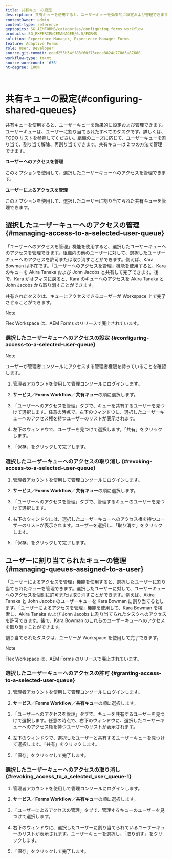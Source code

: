 ```yaml
---
title: 共有キューの設定
description: 共有キューを使用すると、ユーザーキューを効果的に設定および管理できます。共有キューの設定方法について説明します。
contentOwner: admin
content-type: reference
geptopics: SG_AEMFORMS/categories/configuring_forms_workflow
products: SG_EXPERIENCEMANAGER/6.5/FORMS
solution: Experience Manager, Experience Manager Forms
feature: Adaptive Forms
role: User, Developer
source-git-commit: eded255b54ff83f60f73cece8824c778d3a87680
workflow-type: tm+mt
source-wordcount: '636'
ht-degree: 100%

---
```


# 共有キューの設定{#configuring-shared-queues}

共有キューを使用すると、ユーザーキューを効果的に設定および管理できます。ユーザーキューは、ユーザーに割り当てられたすべてのタスクです。詳しくは、[TODO リスト](https://help.adobe.com/ja_JP/livecycle/11.0/WorkspaceHelp/WS92d06802c76abadb-2b6ab502126beb6ba2f-7ffc.2.html)を参照してください。組織のニーズに応じて、ユーザーキューを割り当て、割り当て解除、再割り当てできます。共有キューは 2 つの方法で管理できます。

**ユーザーへのアクセスを管理**

このオプションを使用して、選択したユーザーキューへのアクセスを管理できます。

**ユーザーによるアクセスを管理**

このオプションを使用して、選択したユーザーに割り当てられた共有キューを管理できます。

## 選択したユーザーキューへのアクセスの管理 {#managing-access-to-a-selected-user-queue}

「ユーザーへのアクセスを管理」機能を使用すると、選択したユーザーキューへのアクセスを管理できます。組織内の他のユーザーに対して、選択したユーザーキューへのアクセスを許可または取り消すことができます。例えば、Kara Bowman は不在です。「ユーザーへのアクセスを管理」機能を使用すると、Kara のキューを Akira Tanaka および John Jacobs と共有して完了できます。後で、Kara がオフィスに戻ると、Kara のキューへのアクセスを Akira Tanaka と John Jacobs から取り消すことができます。

共有されたタスクは、キューにアクセスできるユーザーが Workspace 上で完了させることができます。

>[!NOTE]
>
>Flex Workspace は、AEM Forms のリリースで廃止されています。

### 選択したユーザーキューへのアクセスの設定 {#configuring-access-to-a-selected-user-queue}

>[!NOTE]
> 
> ユーザーが管理者コンソールにアクセスする管理者権限を持っていることを確認します。

1. 管理者アカウントを使用して管理コンソールにログインします。
1. **サービス**／**Forms Workflow**／**共有キュー**&#x200B;の順に選択します。

1. 「ユーザーへのアクセスを管理」タブで、キューを共有するユーザーを見つけて選択します。任意の時点で、右下のウィンドウに、選択したユーザーキューへのアクセス権を持つユーザーのリストが表示されます。
1. 左下のウィンドウで、ユーザーを見つけて選択します。「共有」をクリックします。
1. 「保存」をクリックして完了します。

### 選択したユーザーキューへのアクセスの取り消し {#revoking-access-to-a-selected-user-queue}

1. 管理者アカウントを使用して管理コンソールにログインします。
1. **サービス**／**Forms Workflow**／**共有キュー**&#x200B;の順に選択します。

1. 「ユーザーへのアクセスを管理」タブで、管理するキューのユーザーを見つけて選択します。
1. 右下のウィンドウには、選択したユーザーキューへのアクセス権を持つユーザーのリストが表示されます。ユーザーを選択し、「取り消す」をクリックします。
1. 「保存」をクリックして完了します。

## ユーザーに割り当てられたキューの管理 {#managing-queues-assigned-to-a-user}

「ユーザーによるアクセスを管理」機能を使用すると、選択したユーザーに割り当てられたキューを管理できます。選択したユーザーに対して、ユーザーキューへのアクセスを個別に許可または取り消すことができます。例えば、Akira Tanaka と John Jacobs のユーザーキューを Kara Bowman に割り当てるとします。「ユーザーによるアクセスを管理」機能を使用して、Kara Bowman を検索し、Akira Tanaka および John Jacobs に割り当てられたタスクへのアクセスを許可できます。後で、Kara Bowman のこれらのユーザーキューへのアクセスを取り消すことができます。

割り当てられたタスクは、ユーザーが Workspace を使用して完了できます。

>[!NOTE]
>
>Flex Workspace は、AEM Forms のリリースで廃止されています。

### 選択したユーザーキューへのアクセスの許可 {#granting-access-to-a-selected-user-queue}

1. 管理者アカウントを使用して管理コンソールにログインします。
1. **サービス**／**Forms Workflow**／**共有キュー**&#x200B;の順に選択します。

1. 「ユーザーへのアクセスを管理」タブで、キューを共有するユーザーを見つけて選択します。任意の時点で、右下のウィンドウに、選択したユーザーキューへのアクセス権を持つユーザーのリストが表示されます。
1. 左下のウィンドウで、選択したユーザーと共有するユーザーキューを見つけて選択します。「共有」をクリックします。
1. 「保存」をクリックして完了します。

### 選択したユーザーキューへのアクセスの取り消し {#revoking_access_to_a_selected_user_queue-1}

1. 管理者アカウントを使用して管理コンソールにログインします。
1. **サービス**／**Forms Workflow**／**共有キュー**&#x200B;の順に選択します。

1. 「ユーザーによるアクセスの管理」タブで、管理するキューのユーザーを見つけて選択します。
1. 右下のウィンドウに、選択したユーザーに割り当てられているユーザーキューのリストが表示されます。ユーザーキューを選択し、「取り消す」をクリックします。
1. 「保存」をクリックして完了します。
